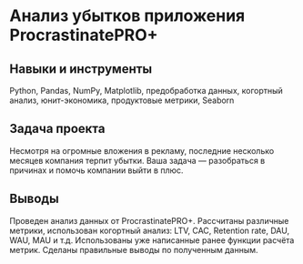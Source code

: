 # Анализ убытков приложения ProcrastinatePRO+
## Навыки и инструменты 
Python, Pandas, NumPy, Matplotlib, предобработка данных, когортный анализ, юнит-экономика, продуктовые метрики, Seaborn
## Задача проекта
Несмотря на огромные вложения в рекламу, последние несколько месяцев компания терпит убытки. Ваша задача — разобраться в причинах и помочь компании выйти в плюс.
## Выводы
Проведен анализ данных от ProcrastinatePRO+. Рассчитаны различные метрики, использован когортный анализ: LTV, CAC, Retention rate, DAU, WAU, MAU и т.д. Использованы уже написанные ранее функции расчёта метрик. Сделаны правильные выводы по полученным данным.
